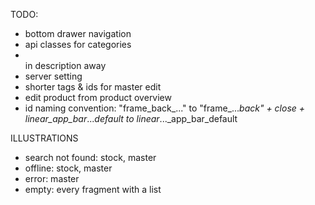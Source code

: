 
TODO:
- bottom drawer navigation
- api classes for categories
- <br> in description away
- server setting
- shorter tags & ids for master edit
- edit product from product overview
- id naming convention: "frame_back_..." to "frame_..._back" + close + linear_app_bar_..._default to linear_..._app_bar_default


ILLUSTRATIONS
- search not found: stock, master
- offline: stock, master
- error: master
- empty: every fragment with a list